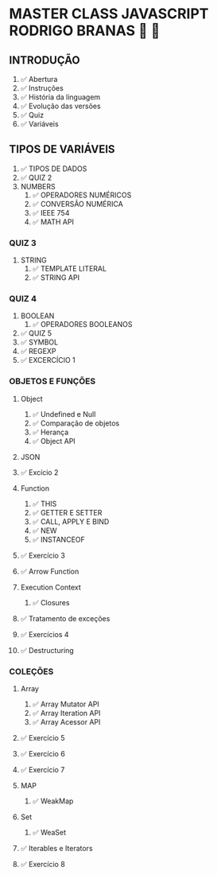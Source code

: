 # MASTER CLASS JAVASCRIPT RODRIGO BRANAS :rocket: :page_with_curl:

## INTRODUÇÃO

1. ✅ Abertura
2. ✅ Instruções
3. ✅ História da linguagem 
4. ✅ Evolução das versões
5. ✅ Quiz
6. ✅ Variáveis

## TIPOS DE VARIÁVEIS

1. ✅ TIPOS DE DADOS
2. ✅ QUIZ 2 
3. NUMBERS 
    1. ✅ OPERADORES NUMÉRICOS
    2. ✅ CONVERSÃO NUMÉRICA
    3. ✅ IEEE 754
    4. ✅ MATH API

### QUIZ 3 
1. STRING  
    1. ✅ TEMPLATE LITERAL
    2. ✅ STRING API

### QUIZ 4
1. BOOLEAN 
    1. ✅ OPERADORES BOOLEANOS
2. ✅ QUIZ 5
3. ✅ SYMBOL
4. ✅ REGEXP
5. ✅ EXCERCÍCIO 1


### OBJETOS E FUNÇÕES 
1. Object 
    1. ✅ Undefined e Null
    2. ✅ Comparação de objetos
    3. ✅ Herança
    4. ✅ Object API
2. JSON

3. ✅ Excício 2
4. Function 
    1. ✅ THIS
    2. ✅ GETTER E SETTER
    3. ✅ CALL, APPLY E BIND
    4. ✅ NEW
    5. ✅ INSTANCEOF

5. ✅ Exercício 3
6. ✅ Arrow Function 
7. Execution Context 
    1. ✅ Closures
8. ✅ Tratamento de exceções
9. ✅ Exercícios 4
10. ✅ Destructuring


### COLEÇÕES 

1. Array 
    1. ✅ Array Mutator API
    2. ✅ Array Iteration API
    3. ✅ Array Acessor API

2. ✅ Exercício 5
3. ✅ Exercício 6
4. ✅ Exercício 7
5. MAP
    1. ✅ WeakMap

6. Set
    1. ✅ WeaSet

7. ✅ Iterables e Iterators 
8. ✅ Exercício 8

